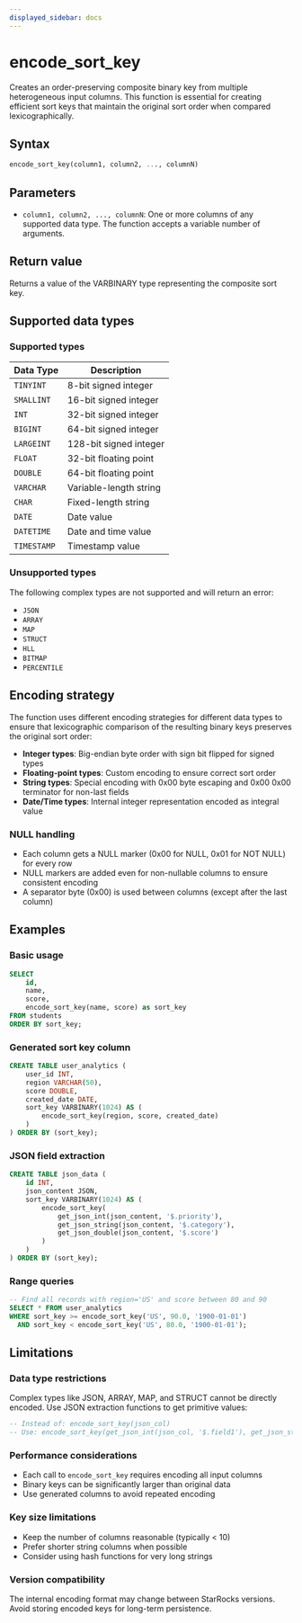 ```yaml
---
displayed_sidebar: docs
---
```


# encode_sort_key

Creates an order-preserving composite binary key from multiple heterogeneous input columns. This function is essential for creating efficient sort keys that maintain the original sort order when compared lexicographically.

## Syntax

```SQL
encode_sort_key(column1, column2, ..., columnN)
```

## Parameters

- `column1, column2, ..., columnN`: One or more columns of any supported data type. The function accepts a variable number of arguments.

## Return value

Returns a value of the VARBINARY type representing the composite sort key.

## Supported data types

### Supported types

| Data Type | Description |
|-----------|-------------|
| `TINYINT` | 8-bit signed integer |
| `SMALLINT` | 16-bit signed integer |
| `INT` | 32-bit signed integer |
| `BIGINT` | 64-bit signed integer |
| `LARGEINT` | 128-bit signed integer |
| `FLOAT` | 32-bit floating point |
| `DOUBLE` | 64-bit floating point |
| `VARCHAR` | Variable-length string |
| `CHAR` | Fixed-length string |
| `DATE` | Date value |
| `DATETIME` | Date and time value |
| `TIMESTAMP` | Timestamp value |

### Unsupported types

The following complex types are not supported and will return an error:

- `JSON`
- `ARRAY`
- `MAP`
- `STRUCT`
- `HLL`
- `BITMAP`
- `PERCENTILE`

## Encoding strategy

The function uses different encoding strategies for different data types to ensure that lexicographic comparison of the resulting binary keys preserves the original sort order:

- **Integer types**: Big-endian byte order with sign bit flipped for signed types
- **Floating-point types**: Custom encoding to ensure correct sort order
- **String types**: Special encoding with 0x00 byte escaping and 0x00 0x00 terminator for non-last fields
- **Date/Time types**: Internal integer representation encoded as integral value

### NULL handling

- Each column gets a NULL marker (0x00 for NULL, 0x01 for NOT NULL) for every row
- NULL markers are added even for non-nullable columns to ensure consistent encoding
- A separator byte (0x00) is used between columns (except after the last column)

## Examples

### Basic usage

```sql
SELECT 
    id,
    name,
    score,
    encode_sort_key(name, score) as sort_key
FROM students
ORDER BY sort_key;
```

### Generated sort key column

```sql
CREATE TABLE user_analytics (
    user_id INT,
    region VARCHAR(50),
    score DOUBLE,
    created_date DATE,
    sort_key VARBINARY(1024) AS (
        encode_sort_key(region, score, created_date)
    )
) ORDER BY (sort_key);
```

### JSON field extraction

```sql
CREATE TABLE json_data (
    id INT,
    json_content JSON,
    sort_key VARBINARY(1024) AS (
        encode_sort_key(
            get_json_int(json_content, '$.priority'),
            get_json_string(json_content, '$.category'),
            get_json_double(json_content, '$.score')
        )
    )
) ORDER BY (sort_key);
```

### Range queries

```sql
-- Find all records with region='US' and score between 80 and 90
SELECT * FROM user_analytics
WHERE sort_key >= encode_sort_key('US', 90.0, '1900-01-01')
  AND sort_key < encode_sort_key('US', 80.0, '1900-01-01');
```

## Limitations

### Data type restrictions

Complex types like JSON, ARRAY, MAP, and STRUCT cannot be directly encoded. Use JSON extraction functions to get primitive values:

```sql
-- Instead of: encode_sort_key(json_col)
-- Use: encode_sort_key(get_json_int(json_col, '$.field1'), get_json_string(json_col, '$.field2'))
```

### Performance considerations

- Each call to `encode_sort_key` requires encoding all input columns
- Binary keys can be significantly larger than original data
- Use generated columns to avoid repeated encoding

### Key size limitations

- Keep the number of columns reasonable (typically < 10)
- Prefer shorter string columns when possible
- Consider using hash functions for very long strings

### Version compatibility

The internal encoding format may change between StarRocks versions. Avoid storing encoded keys for long-term persistence.
